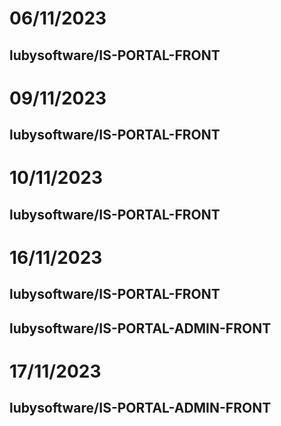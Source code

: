 # 06/11/2023
## lubysoftware/IS-PORTAL-FRONT


# 09/11/2023
## lubysoftware/IS-PORTAL-FRONT




# 10/11/2023
## lubysoftware/IS-PORTAL-FRONT


# 16/11/2023
## lubysoftware/IS-PORTAL-FRONT


## lubysoftware/IS-PORTAL-ADMIN-FRONT


# 17/11/2023
## lubysoftware/IS-PORTAL-ADMIN-FRONT

